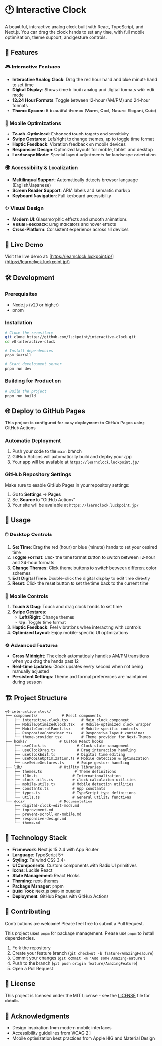 # 🕐 Interactive Clock

A beautiful, interactive analog clock built with React, TypeScript, and Next.js. You can drag the clock hands to set any time, with full mobile optimization, theme support, and gesture controls.

## 🌟 Features

### 🎮 Interactive Features
- **Interactive Analog Clock**: Drag the red hour hand and blue minute hand to set time
- **Digital Display**: Shows time in both analog and digital formats with edit mode
- **12/24 Hour Formats**: Toggle between 12-hour (AM/PM) and 24-hour formats
- **Theme System**: 5 beautiful themes (Warm, Cool, Nature, Elegant, Cute)

### 📱 Mobile Optimizations
- **Touch-Optimized**: Enhanced touch targets and sensitivity
- **Swipe Gestures**: Left/right to change themes, up to toggle time format
- **Haptic Feedback**: Vibration feedback on mobile devices
- **Responsive Design**: Optimized layouts for mobile, tablet, and desktop
- **Landscape Mode**: Special layout adjustments for landscape orientation

### 🌍 Accessibility & Localization
- **Multilingual Support**: Automatically detects browser language (English/Japanese)
- **Screen Reader Support**: ARIA labels and semantic markup
- **Keyboard Navigation**: Full keyboard accessibility

### ✨ Visual Design
- **Modern UI**: Glassmorphic effects and smooth animations
- **Visual Feedback**: Drag indicators and hover effects
- **Cross-Platform**: Consistent experience across all devices

## 🚀 Live Demo

Visit the live demo at: [https://learnclock.luckpoint.jp/](https://learnclock.luckpoint.jp/)

## 🛠️ Development

### Prerequisites

- Node.js (v20 or higher)
- pnpm

### Installation

```bash
# Clone the repository
git clone https://github.com/luckpoint/interactive-clock.git
cd v0-interactive-clock

# Install dependencies
pnpm install

# Start development server
pnpm run dev
```

### Building for Production

```bash
# Build the project
pnpm run build
```

## 🌐 Deploy to GitHub Pages

This project is configured for easy deployment to GitHub Pages using GitHub Actions.

### Automatic Deployment

1. Push your code to the `main` branch
2. GitHub Actions will automatically build and deploy your app
3. Your app will be available at `https://learnclock.luckpoint.jp/`

### GitHub Repository Settings

Make sure to enable GitHub Pages in your repository settings:

1. Go to **Settings** → **Pages**
2. Set **Source** to "GitHub Actions"
3. Your site will be available at `https://learnclock.luckpoint.jp/`

## 🎯 Usage

### 🖱️ Desktop Controls
1. **Set Time**: Drag the red (hour) or blue (minute) hands to set your desired time
2. **Toggle Format**: Click the time format button to switch between 12-hour and 24-hour formats
3. **Change Themes**: Click theme buttons to switch between different color schemes
4. **Edit Digital Time**: Double-click the digital display to edit time directly
5. **Reset**: Click the reset button to set the time back to the current time

### 📱 Mobile Controls
1. **Touch & Drag**: Touch and drag clock hands to set time
2. **Swipe Gestures**:
   - **Left/Right**: Change themes
   - **Up**: Toggle time format
3. **Haptic Feedback**: Feel vibrations when interacting with controls
4. **Optimized Layout**: Enjoy mobile-specific UI optimizations

### ⚙️ Advanced Features
- **Cross Midnight**: The clock automatically handles AM/PM transitions when you drag the hands past 12
- **Real-time Updates**: Clock updates every second when not being manually adjusted
- **Persistent Settings**: Theme and format preferences are maintained during session

## 🏗️ Project Structure

```
v0-interactive-clock/
├── components/           # React components
│   ├── interactive-clock.tsx      # Main clock component
│   ├── MobileOptimizedClock.tsx   # Mobile-optimized clock wrapper
│   ├── MobileControlPanel.tsx     # Mobile-specific controls
│   ├── ResponsiveContainer.tsx    # Responsive layout container
│   └── theme-provider.tsx         # Theme provider for Next-Themes
├── hooks/               # Custom React hooks
│   ├── useClock.ts              # Clock state management
│   ├── useClockDrag.ts          # Drag interaction handling
│   ├── useClockEdit.ts          # Digital time editing
│   ├── useMobileOptimization.ts # Mobile detection & optimization
│   └── useSwipeGestures.ts      # Swipe gesture handling
├── lib/                 # Utility libraries
│   ├── themes.ts               # Theme definitions
│   ├── i18n.ts                # Internationalization
│   ├── clock-utils.ts         # Clock calculation utilities
│   ├── mobile-utils.ts        # Mobile detection utilities
│   ├── constants.ts           # App constants
│   ├── types.ts               # TypeScript type definitions
│   └── utils.ts               # General utility functions
└── docs/                # Documentation
    ├── digital-clock-edit-mode.md
    ├── improvement.md
    ├── prevent-scroll-on-mobile.md
    ├── responsive-design.md
    └── theme.md
```

## 🧪 Technology Stack

- **Framework**: Next.js 15.2.4 with App Router
- **Language**: TypeScript 5+
- **Styling**: Tailwind CSS 3.4+
- **UI Components**: Custom components with Radix UI primitives
- **Icons**: Lucide React
- **State Management**: React Hooks
- **Theming**: next-themes
- **Package Manager**: pnpm
- **Build Tool**: Next.js built-in bundler
- **Deployment**: GitHub Pages with GitHub Actions

## 🤝 Contributing

Contributions are welcome! Please feel free to submit a Pull Request.

This project uses `pnpm` for package management. Please use `pnpm` to install dependencies.

1. Fork the repository
2. Create your feature branch (`git checkout -b feature/AmazingFeature`)
3. Commit your changes (`git commit -m 'Add some AmazingFeature'`)
4. Push to the branch (`git push origin feature/AmazingFeature`)
5. Open a Pull Request

## 📄 License

This project is licensed under the MIT License - see the [LICENSE](LICENSE) file for details.

## 🙏 Acknowledgments

- Design inspiration from modern mobile interfaces
- Accessibility guidelines from WCAG 2.1
- Mobile optimization best practices from Apple HIG and Material Design
